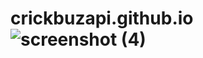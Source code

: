 # crickbuzapi.github.io![screenshot (4)](https://user-images.githubusercontent.com/114466825/230546973-691e3e1f-9baa-466c-89df-a4061d7544a7.png)
